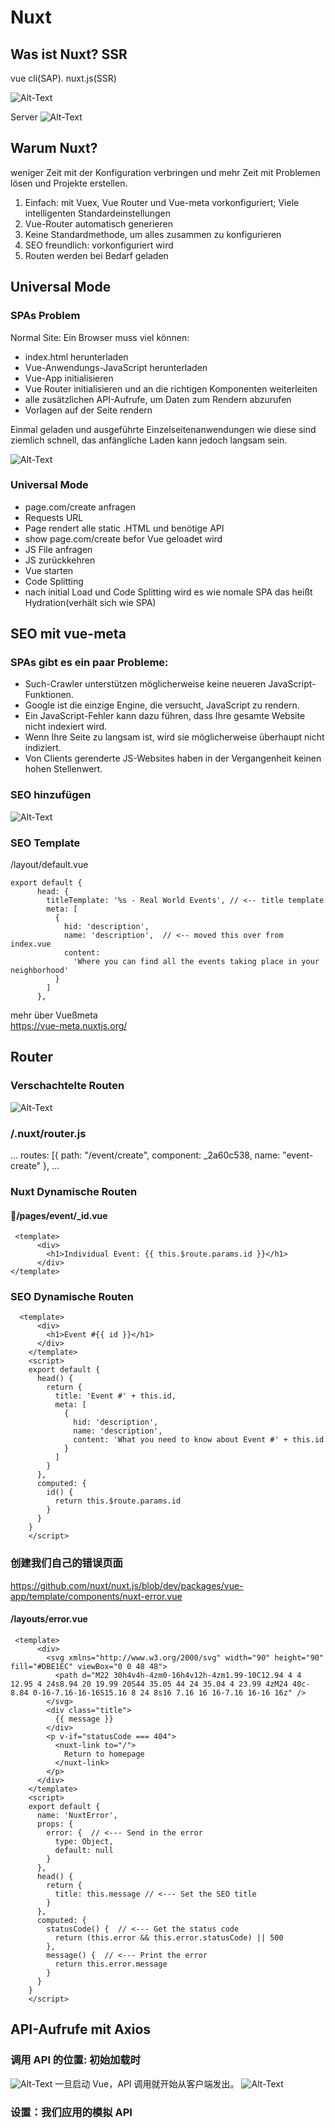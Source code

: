 # Nuxt
## Was ist Nuxt? SSR
vue cli(SAP). 
nuxt.js(SSR) 

 ![Alt-Text](nuxt-img/nuxt.png)

Server
 ![Alt-Text](nuxt-img/server.png)

## Warum Nuxt?
weniger Zeit mit der Konfiguration verbringen und mehr Zeit mit Problemen lösen und Projekte erstellen.
1. Einfach: mit Vuex, Vue Router und Vue-meta vorkonfiguriert; Viele intelligenten Standardeinstellungen
2. Vue-Router automatisch generieren
3. Keine Standardmethode, um alles zusammen zu konfigurieren
4. SEO freundlich: vorkonfiguriert wird
5. Routen werden bei Bedarf geladen

## Universal Mode
### SPAs Problem
Normal Site: Ein Browser muss viel können:
-  index.html herunterladen
- Vue-Anwendungs-JavaScript herunterladen
- Vue-App initialisieren
- Vue Router initialisieren und an die richtigen Komponenten weiterleiten
- alle zusätzlichen API-Aufrufe, um Daten zum Rendern abzurufen
- Vorlagen auf der Seite rendern  

Einmal geladen und ausgeführte Einzelseitenanwendungen wie diese sind ziemlich schnell, das anfängliche Laden kann jedoch langsam sein.  

![Alt-Text](nuxt-img/SPA-Behavior.png)
### Universal Mode
- page.com/create anfragen
- Requests URL
- Page rendert alle static .HTML und benötige API
- show page.com/create befor Vue geloadet wird
- JS File anfragen
- JS zurückkehren
- Vue starten  
- Code Splitting
- nach initial Load und Code Splitting wird es wie nomale SPA
das heißt Hydration(verhält sich wie SPA)
## SEO mit vue-meta

### SPAs gibt es ein paar Probleme:

- Such-Crawler unterstützen möglicherweise keine neueren JavaScript-Funktionen.
- Google ist die einzige Engine, die versucht, JavaScript zu rendern.
- Ein JavaScript-Fehler kann dazu führen, dass Ihre gesamte Website nicht indexiert wird.
- Wenn Ihre Seite zu langsam ist, wird sie möglicherweise überhaupt nicht indiziert.
- Von Clients gerenderte JS-Websites haben in der Vergangenheit keinen hohen Stellenwert.

### SEO hinzufügen
 ![Alt-Text](nuxt-img/SPA-Behavior.png)
### SEO Template   
/layout/default.vue
```vue
export default {
      head: {
        titleTemplate: '%s - Real World Events', // <-- title template
        meta: [
          {
            hid: 'description',
            name: 'description',  // <-- moved this over from index.vue
            content:
              'Where you can find all the events taking place in your neighborhood'
          }
        ]
      },
```
mehr über Vueßmeta  
https://vue-meta.nuxtjs.org/
## Router
### Verschachtelte Routen
![Alt-Text](nuxt-img/Verschachtelte-Routen.jpeg)
### /.nuxt/router.js
   ...
        routes: [{
          path: "/event/create",
          component: _2a60c538,
          name: "event-create"
        },
    ... 
### Nuxt Dynamische Routen
#### 📜/pages/event/_id.vue
```
 <template>
      <div>
        <h1>Individual Event: {{ this.$route.params.id }}</h1>
      </div>
</template>
```
### SEO Dynamische Routen
```
  <template>
      <div>
        <h1>Event #{{ id }}</h1>
      </div>
    </template>
    <script>
    export default {
      head() {
        return {
          title: 'Event #' + this.id,
          meta: [
            {
              hid: 'description',
              name: 'description',
              content: 'What you need to know about Event #' + this.id
            }
          ]
        }
      },
      computed: {
        id() {
          return this.$route.params.id
        }
      }
    }
    </script>
```
### 创建我们自己的错误页面
https://github.com/nuxt/nuxt.js/blob/dev/packages/vue-app/template/components/nuxt-error.vue
####  /layouts/error.vue
```
 <template>
      <div>
        <svg xmlns="http://www.w3.org/2000/svg" width="90" height="90" fill="#DBE1EC" viewBox="0 0 48 48">
          <path d="M22 30h4v4h-4zm0-16h4v12h-4zm1.99-10C12.94 4 4 12.95 4 24s8.94 20 19.99 20S44 35.05 44 24 35.04 4 23.99 4zM24 40c-8.84 0-16-7.16-16-16S15.16 8 24 8s16 7.16 16 16-7.16 16-16 16z" />
        </svg>
        <div class="title">
          {{ message }} 
        </div>
        <p v-if="statusCode === 404">
          <nuxt-link to="/">
            Return to homepage
          </nuxt-link>
        </p>
      </div>
    </template>
    <script>
    export default {
      name: 'NuxtError',
      props: {
        error: {  // <--- Send in the error
          type: Object,
          default: null
        }
      },
      head() {
        return {
          title: this.message // <--- Set the SEO title
        }
      },
      computed: {
        statusCode() {  // <--- Get the status code
          return (this.error && this.error.statusCode) || 500
        },
        message() {  // <--- Print the error
          return this.error.message
        }
      }
    }
    </script>
```
## API-Aufrufe mit Axios

### 调用 API 的位置: 初始加载时
![Alt-Text](nuxt-img/init-api.jpeg)
一旦启动 Vue，API 调用就开始从客户端发出。
![Alt-Text](nuxt-img/nach-hydration-api.jpeg)

### 设置：我们应用的模拟 API
